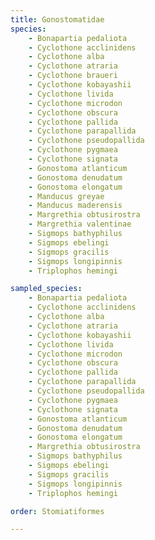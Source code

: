 ```yaml
---
title: Gonostomatidae
species:
    - Bonapartia pedaliota
    - Cyclothone acclinidens
    - Cyclothone alba
    - Cyclothone atraria
    - Cyclothone braueri
    - Cyclothone kobayashii
    - Cyclothone livida
    - Cyclothone microdon
    - Cyclothone obscura
    - Cyclothone pallida
    - Cyclothone parapallida
    - Cyclothone pseudopallida
    - Cyclothone pygmaea
    - Cyclothone signata
    - Gonostoma atlanticum
    - Gonostoma denudatum
    - Gonostoma elongatum
    - Manducus greyae
    - Manducus maderensis
    - Margrethia obtusirostra
    - Margrethia valentinae
    - Sigmops bathyphilus
    - Sigmops ebelingi
    - Sigmops gracilis
    - Sigmops longipinnis
    - Triplophos hemingi

sampled_species:
    - Bonapartia pedaliota
    - Cyclothone acclinidens
    - Cyclothone alba
    - Cyclothone atraria
    - Cyclothone kobayashii
    - Cyclothone livida
    - Cyclothone microdon
    - Cyclothone obscura
    - Cyclothone pallida
    - Cyclothone parapallida
    - Cyclothone pseudopallida
    - Cyclothone pygmaea
    - Cyclothone signata
    - Gonostoma atlanticum
    - Gonostoma denudatum
    - Gonostoma elongatum
    - Margrethia obtusirostra
    - Sigmops bathyphilus
    - Sigmops ebelingi
    - Sigmops gracilis
    - Sigmops longipinnis
    - Triplophos hemingi

order: Stomiatiformes

---
```

